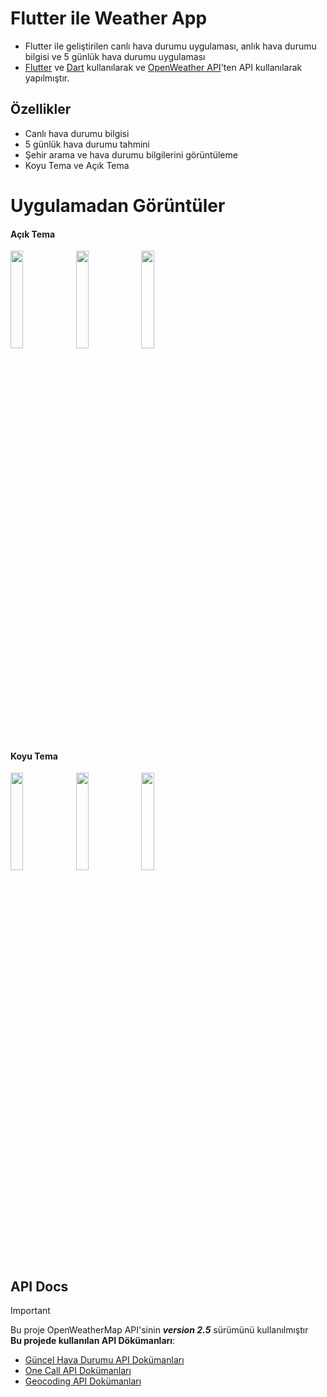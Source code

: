 # Flutter ile Weather App
 - Flutter ile geliştirilen canlı hava durumu uygulaması, anlık hava durumu bilgisi ve 5 günlük hava durumu uygulaması
 - [Flutter](https://flutter.dev/) ve [Dart](https://dart.dev/) kullanılarak ve [OpenWeather API](https://openweathermap.org/api)'ten API kullanılarak yapılmıştır.

## Özellikler
- Canlı hava durumu bilgisi
- 5 günlük hava durumu tahmini
- Şehir arama ve hava durumu bilgilerini görüntüleme
- Koyu Tema ve Açık Tema

# Uygulamadan Görüntüler
#### Açık Tema

<img src="https://github.com/Alpercnr/Flutter-ile-Weather-App/assets/144992311/e6944380-5b91-4e44-b153-ab73396db0ba" width="20%"></img> 
<img src="https://github.com/Alpercnr/Flutter-ile-Weather-App/assets/144992311/c0aa8644-9932-4a94-8b2e-3e0abcd847a7" width="20%"></img> 
<img src="https://github.com/Alpercnr/Flutter-ile-Weather-App/assets/144992311/ae925dcd-55cc-440f-b38b-8ce4f93889e9" width="20%"></img> 

#### Koyu Tema

<img src="https://github.com/Alpercnr/Flutter-ile-Weather-App/assets/144992311/5075b6cd-d209-421b-ad20-14e18933872c" width="20%"></img> 
<img src="https://github.com/Alpercnr/Flutter-ile-Weather-App/assets/144992311/847833fb-3017-4c3c-b0e7-419716761621" width="20%"></img> 
<img src="https://github.com/Alpercnr/Flutter-ile-Weather-App/assets/144992311/29fcdd43-59d9-4dae-8520-c1eb43b21139" width="20%"></img> 

## API Docs   
> [!IMPORTANT] 
> Bu proje OpenWeatherMap API'sinin **_version 2.5_** sürümünü kullanılmıştır</br>
> **Bu projede kullanılan API Dökümanları**:</br>
> - [Güncel Hava Durumu API Dokümanları](https://openweathermap.org/current#one)</br>
> - [One Call API Dokümanları](https://openweathermap.org/api/one-call-api#data)</br>
> - [Geocoding API Dokümanları](https://openweathermap.org/api/geocoding-api)</br>
